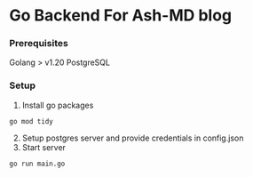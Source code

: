 # Go Backend For Ash-MD blog
### Prerequisites
Golang > v1.20
PostgreSQL

### Setup
1. Install go packages
```
go mod tidy
```

2. Setup postgres server and provide credentials in config.json
3. Start server
```
go run main.go
```

